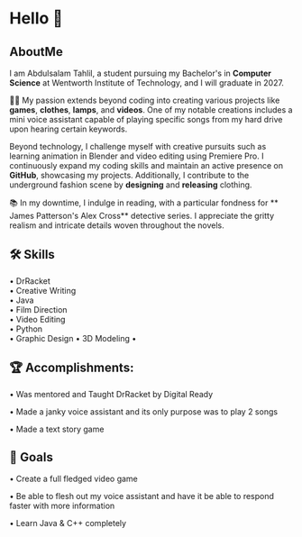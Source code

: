 # Hello :wave:

## AboutMe

I am Abdulsalam Tahlil, a student pursuing my Bachelor's in **Computer Science** at Wentworth Institute of Technology, and I will graduate in 2027.  

:technologist: My passion extends beyond coding into creating various projects like **games**, **clothes**, **lamps**, and **videos**. One of my notable creations includes a mini voice assistant capable of playing specific songs from my hard drive upon hearing certain keywords.

Beyond technology, I challenge myself with creative pursuits such as learning animation in Blender and video editing using Premiere Pro. I continuously expand my coding skills and maintain an active presence on **GitHub**, showcasing my projects. Additionally, I contribute to the underground fashion scene by **designing** and **releasing** clothing.

:books: In my downtime, I indulge in reading, with a particular fondness for ** James Patterson's Alex Cross** detective series. I appreciate the gritty realism and intricate details woven throughout the novels.



## :hammer_and_wrench: Skills

• DrRacket  
• Creative Writing  
• Java  
• Film Direction   
• Video Editing  
• Python  
• Graphic Design 
• 3D Modeling
•



## :trophy: Accomplishments:
• Was mentored and Taught DrRacket by Digital Ready

• Made a janky voice assistant and its only purpose was to play 2 songs

• Made a text story game



## :goal_net: Goals
• Create a full fledged video game

• Be able to flesh out my voice assistant and have it be able to respond faster with more information

• Learn Java & C++ completely
